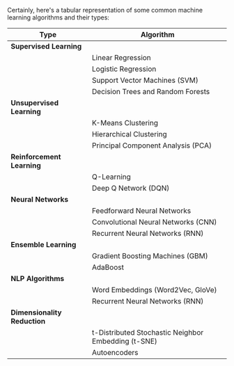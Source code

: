 Certainly, here's a tabular representation of some common machine learning algorithms and their types:

| **Type**                  | **Algorithm**                         |
|---------------------------|---------------------------------------|
| **Supervised Learning**   |                                       |
|                           | Linear Regression                     |
|                           | Logistic Regression                   |
|                           | Support Vector Machines (SVM)         |
|                           | Decision Trees and Random Forests     |
| **Unsupervised Learning** |                                       |
|                           | K-Means Clustering                    |
|                           | Hierarchical Clustering               |
|                           | Principal Component Analysis (PCA)    |
| **Reinforcement Learning** |                                       |
|                           | Q-Learning                            |
|                           | Deep Q Network (DQN)                  |
| **Neural Networks**       |                                       |
|                           | Feedforward Neural Networks           |
|                           | Convolutional Neural Networks (CNN)   |
|                           | Recurrent Neural Networks (RNN)       |
| **Ensemble Learning**     |                                       |
|                           | Gradient Boosting Machines (GBM)      |
|                           | AdaBoost                              |
| **NLP Algorithms**        |                                       |
|                           | Word Embeddings (Word2Vec, GloVe)     |
|                           | Recurrent Neural Networks (RNN)       |
| **Dimensionality Reduction**|                                      |
|                           | t-Distributed Stochastic Neighbor Embedding (t-SNE) |
|                           | Autoencoders                          |

